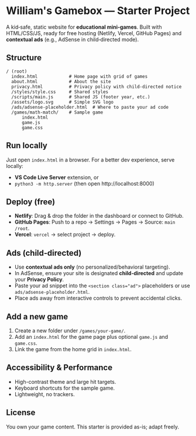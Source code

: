 
# William's Gamebox — Starter Project

A kid‑safe, static website for **educational mini‑games**. Built with HTML/CSS/JS, ready for free hosting (Netlify, Vercel, GitHub Pages) and **contextual ads** (e.g., AdSense in child‑directed mode).

## Structure
```
/ (root)
  index.html            # Home page with grid of games
  about.html            # About the site
  privacy.html          # Privacy policy with child-directed notice
  /styles/style.css     # Shared styles
  /scripts/main.js      # Shared JS (footer year, etc.)
  /assets/logo.svg      # Simple SVG logo
  /ads/adsense-placeholder.html  # Where to paste your ad code
  /games/math-match/    # Sample game
      index.html
      game.js
      game.css
```

## Run locally
Just open `index.html` in a browser. For a better dev experience, serve locally:

- **VS Code Live Server** extension, or
- `python3 -m http.server` (then open http://localhost:8000)

## Deploy (free)
- **Netlify**: Drag & drop the folder in the dashboard or connect to GitHub.
- **GitHub Pages**: Push to a repo → Settings → Pages → Source: `main` `/root`.
- **Vercel**: `vercel` → select project → deploy.

## Ads (child‑directed)
- Use **contextual ads only** (no personalized/behavioral targeting).
- In AdSense, ensure your site is designated **child‑directed** and update your **Privacy Policy**.
- Paste your ad snippet into the `<section class="ad">` placeholders or use `ads/adsense-placeholder.html`.
- Place ads away from interactive controls to prevent accidental clicks.

## Add a new game
1. Create a new folder under `/games/your-game/`.
2. Add an `index.html` for the game page plus optional `game.js` and `game.css`.
3. Link the game from the home grid in `index.html`.

## Accessibility & Performance
- High-contrast theme and large hit targets.
- Keyboard shortcuts for the sample game.
- Lightweight, no trackers.

## License
You own your game content. This starter is provided as-is; adapt freely.
